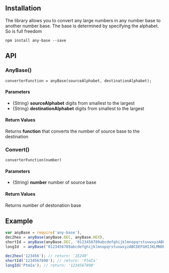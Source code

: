 ## Installation ##

The library allows you to convert any large numbers in any number base to another number base. The base is determined by specifying the alphabet. So is full freedom

```
npm install any-base --save
```

## API ##

### AnyBase() ###

```
converterFunction = anyBase(sourceAlphabet, destinationAlphabet);
```

#### Parameters ####

* {String} __sourceAlphabet__      digits from smallest to the largest
* {String} __destinationAlphabet__ digits from smallest to the largest

#### Return Values ####

Returns __function__ that converts the number of source base to the destination

### Convert() ###

```
converterFunction(number)
```

#### Parameters ####

* {String} __number__ number of source base

#### Return Values ####

Returns number of destonation base

## Example ##

```js
var anyBase = require('any-base'),
dec2hex = anyBase(anyBase.DEC, anyBase.HEX),
shortId = anyBase(anyBase.DEC, '0123456789abcdefghijklmnopqrstuvwxyzABCDEFGHIJKLMNOPQRSTUVWXYZ_-+!@#$^'),
longId  = anyBase('0123456789abcdefghijklmnopqrstuvwxyzABCDEFGHIJKLMNOPQRSTUVWXYZ_-+!@#$^', anyBase.DEC);

dec2hex('123456'); // return: '1E240'
shortId('1234567890'); // return: 'PtmIa'
longId('PtmIa'); // return: '1234567890'
```
